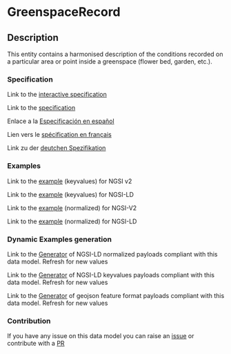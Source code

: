# GreenspaceRecord

## Description 

This entity contains a harmonised description of the conditions recorded on a particular area or point inside a greenspace (flower bed, garden, etc.).
### Specification

Link to the [interactive specification](https://swagger.lab.fiware.org/?url=https://github.com/smart-data-models/dataModel.ParksAndGardens/blob/master/GreenspaceRecord/swagger.yaml)

Link to the [specification](https://github.com/smart-data-models/dataModel.ParksAndGardens/blob/master/GreenspaceRecord/doc/spec.md)

Enlace a la [Especificación en español](https://github.com/smart-data-models/dataModel.ParksAndGardens/blob/master/GreenspaceRecord/doc/spec_ES.md)

Lien vers le [spécification en français](https://github.com/smart-data-models/dataModel.ParksAndGardens/blob/master/GreenspaceRecord/doc/spec_FR.md)

Link zu der [deutchen Spezifikation](https://github.com/smart-data-models/dataModel.ParksAndGardens/blob/master/GreenspaceRecord/doc/spec_DE.md)
### Examples

Link to the [example](https://github.com/smart-data-models/dataModel.ParksAndGardens/blob/master/GreenspaceRecord/examples/example.json) (keyvalues) for NGSI v2

Link to the [example](https://github.com/smart-data-models/dataModel.ParksAndGardens/blob/master/GreenspaceRecord/examples/example.jsonld) (keyvalues) for NGSI-LD

Link to the [example](https://github.com/smart-data-models/dataModel.ParksAndGardens/blob/master/GreenspaceRecord/examples/example-normalized.json) (normalized) for NGSI-V2

Link to the [example](https://github.com/smart-data-models/dataModel.ParksAndGardens/blob/master/GreenspaceRecord/examples/example-normalized.jsonld) (normalized) for NGSI-LD
### Dynamic Examples generation

Link to the [Generator](https://smartdatamodels.org/extra/ngsi-ld_generator_v0.92.php?schemaUrl=https://raw.githubusercontent.com/smart-data-models/dataModel.ParksAndGardens/master/GreenspaceRecord/schema.json&email=info@smartdatamodels.org) of NGSI-LD normalized payloads compliant with this data model. Refresh for new values

Link to the [Generator](https://smartdatamodels.org/extra/ngsi-ld_generator_keyvalues_v0.92.php?schemaUrl=https://raw.githubusercontent.com/smart-data-models/dataModel.ParksAndGardens/master/GreenspaceRecord/schema.json&email=info@smartdatamodels.org) of NGSI-LD keyvalues payloads compliant with this data model. Refresh for new values

Link to the [Generator](https://smartdatamodels.org/extra/geojson_features_generator_v1.0.php?schemaUrl=https://raw.githubusercontent.com/smart-data-models/dataModel.ParksAndGardens/master/GreenspaceRecord/schema.json&email=info@smartdatamodels.org) of geojson feature format payloads compliant with this data model. Refresh for new values
### Contribution

 If you have any issue on this data model you can raise an [issue](https://github.com/smart-data-models/dataModel.ParksAndGardens/issues)  or contribute with a [PR](https://github.com/smart-data-models/dataModel.ParksAndGardens/pulls)